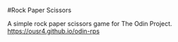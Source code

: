 #Rock Paper Scissors

A simple rock paper scissors game for The Odin Project.
https://ousr4.github.io/odin-rps
